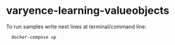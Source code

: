 # varyence-learning-valueobjects
To run samples write next lines at terminal/command line:
```
  docker-compose up
```
